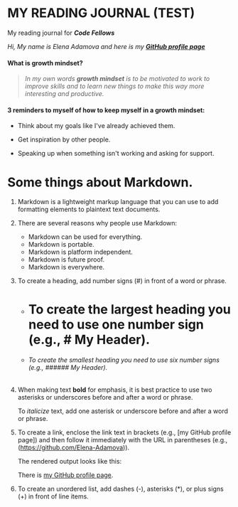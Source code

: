 # MY READING JOURNAL (TEST)
My reading journal for ***Code Fellows***

_Hi, My name is Elena Adamova and here is my [**GitHub profile page**](https://elena-adamova.github.io/reading-notes/)_

#### What is growth mindset?

> _In my own words **growth mindset** is to be motivated to work to improve skills and to learn new things to make this way more interesting and productive._

#### 3 reminders to myself of how to keep myself in a growth mindset:

+ Think about my goals like I've already achieved them.

+ Get inspiration by other people.

+ Speaking up when something isn't working and asking for support.

# Some things about Markdown.

1. Markdown is a lightweight markup language that you can use to add formatting elements to plaintext text documents.

2. There are several reasons why people use Markdown:

    + Markdown can be used for everything.
    + Markdown is portable.
    + Markdown is platform independent.
    + Markdown is future proof.
    + Markdown is everywhere.

3. To create a heading, add number signs (#) in front of a word or phrase.

    + # To create the largest heading you need to use one number sign (e.g., # My Header).

    + ###### To create the smallest heading you need to use six number signs (e.g., ###### My Header).

4. When making text **bold** for emphasis, it is best practice to use two asterisks or underscores before and after a word or phrase.

    To *italicize* text, add one asterisk or underscore before and after a word or phrase.

5. To create a link, enclose the link text in brackets (e.g., [my GitHub profile page]) and then follow it immediately with the URL in parentheses (e.g., (https://github.com/Elena-Adamova)).

    The rendered output looks like this:

    There is [my GitHub profile page](https://github.com/elena-adamova).

6. To create an unordered list, add dashes (-), asterisks (*), or plus signs (+) in front of line items.

